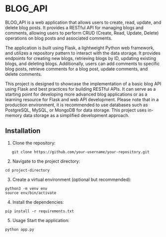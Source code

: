 # BLOG_API

BLOG_API is a web application that allows users to create, read, update, and delete blog posts. It provides a RESTful API for managing blogs and comments, allowing users to perform CRUD (Create, Read, Update, Delete) operations on blog posts and associated comments.

The application is built using Flask, a lightweight Python web framework, and utilizes a repository pattern to interact with the data storage. It provides endpoints for creating new blogs, retrieving blogs by ID, updating existing blogs, and deleting blogs. Additionally, users can add comments to specific blog posts, retrieve comments for a blog post, update comments, and delete comments.

This project is designed to showcase the implementation of a basic blog API using Flask and best practices for building RESTful APIs. It can serve as a starting point for developing more advanced blog applications or as a learning resource for Flask and web API development.
Please note that in a production environment, it is recommended to use databases such as PostgreSQL, MySQL, or MongoDB for data storage. This project uses in-memory data storage as a simplified development approach.


## Installation

1. Clone the repository:

```shell
   git clone https://github.com/your-username/your-repository.git
```


2. Navigate to the project directory:
```shell
cd project-directory
```

3. Create a virtual environment (optional but recommended):
```shell
python3 -m venv env
source env/bin/activate
```

4. Install the dependencies:
```shell
pip install -r requirements.txt
```

5. Usage
Start the application:

```shell
python app.py
```
